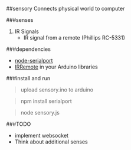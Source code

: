 ##sensory
Connects physical world to computer

###senses
1. IR Signals
	- IR signal from a remote (Phillips RC-5331)

###dependencies
- [node-serialport](https://github.com/voodootikigod/node-serialport)
- [IRRemote](https://github.com/shirriff/Arduino-IRremote) in your Arduino libraries

###install and run
> upload sensory.ino to arduino

> npm install serialport

> node sensory.js

###TODO
 - implement websocket
 - Think about additional senses


